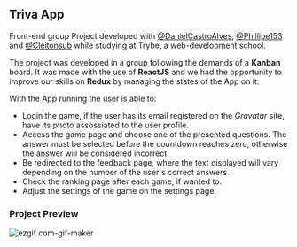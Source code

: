 ## Triva App

Front-end group Project developed with <a href="https://github.com/DanielCastroAlves"> @DanielCastroAlves</a>, <a href="https://github.com/Phillipe153"> @Phillipe153</a> and <a href="https://github.com/Cleitonsub"> @Cleitonsub</a> while studying at Trybe, a web-development school.

The project was developed in a group following the demands of a __Kanban__ board. It was made with the use of __ReactJS__ and we had the opportunity to improve our skills on __Redux__ by managing the states of the App on it.

With the App running the user is able to:

  - Login the game, if the user has its email registered on the _Gravatar_ site, have its photo assossiated to the user profile.
  - Access the game page and choose one of the presented questions. The answer must be selected before the countdown reaches zero, otherwise the answer will be considered incorrect.
  - Be redirected to the feedback page, where the text displayed will vary depending on the number of the user's correct answers.
  - Check the ranking page after each game, if wanted to.
  - Adjust the settings of the game on the settings page.

  ### Project Preview
  
  ![ezgif com-gif-maker](https://user-images.githubusercontent.com/88805423/158074507-6b888721-ebe9-4751-832f-b9f273ed1e55.gif)
